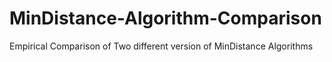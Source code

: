 # MinDistance-Algorithm-Comparison
Empirical Comparison of Two different version of MinDistance Algorithms
